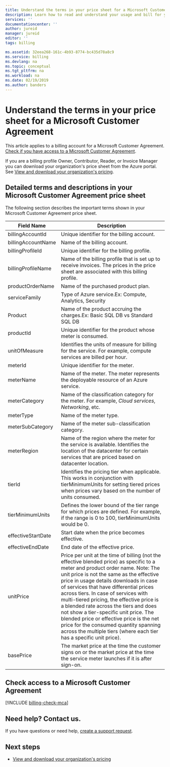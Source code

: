 ```yaml
---
title: Understand the terms in your price sheet for a Microsoft Customer Agreement - Azure | Microsoft Docs
description: Learn how to read and understand your usage and bill for your Azure subscription
services: ''
documentationcenter: ''
author: jureid
manager: jureid
editor: ''
tags: billing

ms.assetid: 32eea268-161c-4b93-8774-bc435d78a8c9
ms.service: billing
ms.devlang: na
ms.topic: conceptual
ms.tgt_pltfrm: na
ms.workload: na
ms.date: 02/19/2019
ms.author: banders
---
```

# Understand the terms in your price sheet for a Microsoft Customer Agreement

This article applies to a billing account for a Microsoft Customer Agreement. [Check if you have access to a Microsoft Customer Agreement](#check-access-to-a-microsoft-customer-agreement).

If you are a billing profile Owner, Contributor, Reader, or Invoice Manager you can download your organization's price sheet from the Azure portal. See [View and download your organization's pricing](billing-ea-pricing.md).

## Detailed terms and descriptions in your Microsoft Customer Agreement price sheet

The following section describes the important terms shown in your Microsoft Customer Agreement price sheet.

| **Field Name**   | **Description**   |
| --- | --- |
| billingAccountId  | Unique identifier for the billing account.   |
| billingAccountName  | Name of the billing account.  |
| billingProfileId  | Unique identifier for the billing profile.   |
| billingProfileName  | Name of the billing profile that is set up to receive invoices. The prices in the price sheet are associated with this billing profile. |
| productOrderName  | Name of the purchased product plan. |
| serviceFamily  | Type of Azure service.Ex: Compute, Analytics, Security |
| Product  | Name of the product accruing the charges.Ex: Basic SQL DB vs Standard SQL DB  |
| productId  | Unique identifier for the product whose meter is consumed. |
| unitOfMeasure  | Identifies the units of measure for billing for the service. For example, compute services are billed per hour. |
| meterId  | Unique identifier for the meter. |
| meterName  | Name of the meter. The meter represents the deployable resource of an Azure service. |
| meterCategory  | Name of the classification category for the meter. For example, _Cloud services_, _Networking_, etc. |
| meterType  |  Name of the meter type. |
| meterSubCategory  | Name of the meter sub-classification category.  |
| meterRegion  | Name of the region where the meter for the service is available. Identifies the location of the datacenter for certain services that are priced based on datacenter location.    |
| tierId  | Identifies the pricing tier when applicable. This works in conjunction with tierMinimumUnits for setting tiered prices when prices vary based on the number of units consumed.    |
| tierMinimumUnits  | Defines the lower bound of the tier range for which prices are defined. For example, if the range is 0 to 100, tierMinimumUnits would be 0.  |
| effectiveStartDate  | Start date when the price becomes effective. |
| effectiveEndDate  | End date of the effective price. |
| unitPrice  | Price per unit at the time of billing (not the effective blended price) as specific to a meter and product order name.  Note: The unit price is not the same as the effective price in usage details downloads in case of services that have differential prices across tiers.  In case of services with multi-tiered pricing, the effective price is a blended rate across the tiers and does not show a tier-specific unit price. The blended price or effective price is the net price for the consumed quantity spanning across the multiple tiers (where each tier has a specific unit price). |
| basePrice  | The market price at the time the customer signs on or the market price at the time the service meter launches if it is after sign-on.   |

## Check access to a Microsoft Customer Agreement
[!INCLUDE [billing-check-mca](../../includes/billing-check-mca.md)]

## Need help? Contact us.

If you have questions or need help,  [create a support request](https://aka.ms/AA4g7jo).

## Next steps

- [View and download your organization's pricing](billing-ea-pricing.md)
